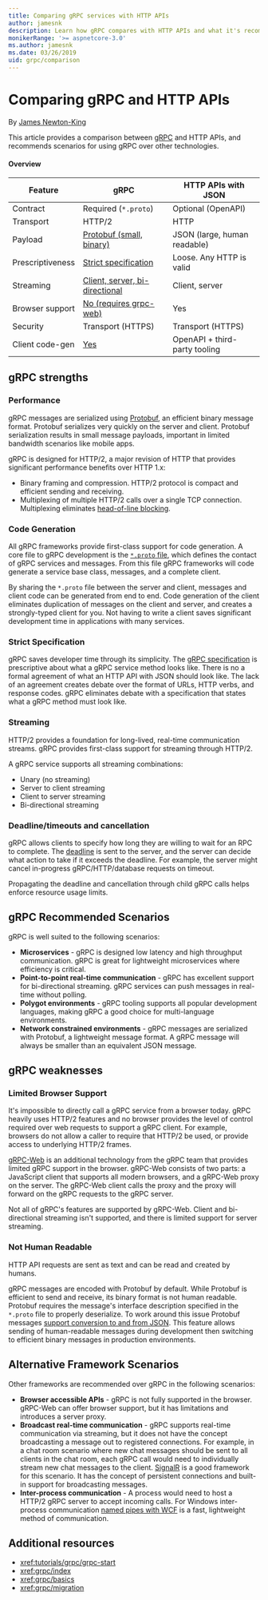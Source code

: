```yaml
---
title: Comparing gRPC services with HTTP APIs
author: jamesnk
description: Learn how gRPC compares with HTTP APIs and what it's recommend scenarios are.
monikerRange: '>= aspnetcore-3.0'
ms.author: jamesnk
ms.date: 03/26/2019
uid: grpc/comparison
---
```

# Comparing gRPC and HTTP APIs

By [James Newton-King](https://twitter.com/jamesnk)

This article provides a comparison between [gRPC](https://grpc.io/docs/guides/) and HTTP APIs, and recommends scenarios for using gRPC over other technologies.

#### Overview

|    Feature             |    gRPC                                                 |    HTTP APIs with JSON                       |
|------------------------|---------------------------------------------------------|----------------------------------------------|
|    Contract            |    Required (`*.proto`)                                 |    Optional (OpenAPI)                        |
|    Transport           |    HTTP/2                                               |    HTTP                                      |
|    Payload             |    [Protobuf (small, binary)](#performance)             |    JSON (large, human readable)              |
|    Prescriptiveness    |    [Strict specification](#strict-specification)        |    Loose. Any HTTP is valid                  |
|    Streaming           |    [Client, server, bi-directional](#streaming)         |    Client, server                            |
|    Browser support     |    [No (requires grpc-web)](#limited-browser-support)   |    Yes                                       |
|    Security            |    Transport (HTTPS)                                    |    Transport (HTTPS)                         |
|    Client code-gen     |    [Yes](#code-generation)                              |    OpenAPI + third-party tooling             |

## gRPC strengths

### Performance

gRPC messages are serialized using [Protobuf](https://developers.google.com/protocol-buffers/docs/overview), an efficient binary message format. Protobuf serializes very quickly on the server and client. Protobuf serialization results in small message payloads, important in limited bandwidth scenarios like mobile apps.

gRPC is designed for HTTP/2, a major revision of HTTP that provides significant performance benefits over HTTP 1.x:

* Binary framing and compression. HTTP/2 protocol is compact and efficient sending and receiving.
* Multiplexing of multiple HTTP/2 calls over a single TCP connection. Multiplexing eliminates [head-of-line blocking](https://en.wikipedia.org/wiki/Head-of-line_blocking).

### Code Generation

All gRPC frameworks provide first-class support for code generation. A core file to gRPC development is the [`*.proto` file](https://developers.google.com/protocol-buffers/docs/proto3), which defines the contact of gRPC services and messages. From this file gRPC frameworks will code generate a service base class, messages, and a complete client.

By sharing the `*.proto` file between the server and client, messages and client code can be generated from end to end. Code generation of the client eliminates duplication of messages on the client and server, and creates a strongly-typed client for you. Not having to write a client saves significant development time in applications with many services.

### Strict Specification

gRPC saves developer time through its simplicity. The [gRPC specification](https://github.com/grpc/grpc/blob/master/doc/PROTOCOL-HTTP2.md) is prescriptive about what a gRPC service method looks like. There is no a formal agreement of what an HTTP API with JSON should look like. The lack of an agreement creates debate over the format of URLs, HTTP verbs, and response codes. gRPC eliminates debate with a specification that states what a gRPC method must look like.

### Streaming

HTTP/2 provides a foundation for long-lived, real-time communication streams. gRPC provides first-class support for streaming through HTTP/2.

A gRPC service supports all streaming combinations:

* Unary (no streaming)
* Server to client streaming
* Client to server streaming
* Bi-directional streaming

### Deadline/timeouts and cancellation

gRPC allows clients to specify how long they are willing to wait for an RPC to complete. The [deadline](https://grpc.io/blog/deadlines) is sent to the server, and the server can decide what action to take if it exceeds the deadline. For example, the server might cancel in-progress gRPC/HTTP/database requests on timeout.

Propagating the deadline and cancellation through child gRPC calls helps enforce resource usage limits.

## gRPC Recommended Scenarios

gRPC is well suited to the following scenarios:

* **Microservices** - gRPC is designed low latency and high throughput communication. gRPC is great for lightweight microservices where efficiency is critical.
* **Point-to-point real-time communication** - gRPC has excellent support for bi-directional streaming. gRPC services can push messages in real-time without polling.
* **Polygot environments** - gRPC tooling supports all popular development languages, making gRPC a good choice for multi-language environments.
* **Network constrained environments** - gRPC messages are serialized with Protobuf, a lightweight message format. A gRPC message will always be smaller than an equivalent JSON message.

## gRPC weaknesses

### Limited Browser Support

It's impossible to directly call a gRPC service from a browser today. gRPC heavily uses HTTP/2 features and no browser provides the level of control required over web requests to support a gRPC client. For example, browsers do not allow a caller to require that HTTP/2 be used, or provide access to underlying HTTP/2 frames.

[gRPC-Web](https://grpc.io/docs/tutorials/basic/web.html) is an additional technology from the gRPC team that provides limited gRPC support in the browser. gRPC-Web consists of two parts: a JavaScript client that supports all modern browsers, and a gRPC-Web proxy on the server. The gRPC-Web client calls the proxy and the proxy will forward on the gRPC requests to the gRPC server.

Not all of gRPC's features are supported by gRPC-Web. Client and bi-directional streaming isn't supported, and there is limited support for server streaming.

### Not Human Readable

HTTP API requests are sent as text and can be read and created by humans.

gRPC messages are encoded with Protobuf by default. While Protobuf is efficient to send and receive, its binary format is not human readable. Protobuf requires the message's interface description specified in the `*.proto` file to properly deserialize. To work around this issue Protobuf messages [support conversion to and from JSON](https://developers.google.com/protocol-buffers/docs/proto3#json). This feature allows sending of human-readable messages during development then switching to efficient binary messages in production environments.

## Alternative Framework Scenarios

Other frameworks are recommended over gRPC in the following scenarios:

* **Browser accessible APIs** - gRPC is not fully supported in the browser. gRPC-Web can offer browser support, but it has limitations and introduces a server proxy.
* **Broadcast real-time communication** - gRPC supports real-time communication via streaming, but it does not have the concept broadcasting a message out to registered connections. For example, in a chat room scenario where new chat messages should be sent to all clients in the chat room, each gRPC call would need to individually stream new chat messages to the client. [SignalR](xref:signalr/introduction) is a good framework for this scenario. It has the concept of persistent connections and built-in support for broadcasting messages.
* **Inter-process communication** - A process would need to host a HTTP/2 gRPC server to accept incoming calls. For Windows inter-process communication [named pipes with WCF](/dotnet/framework/wcf/feature-details/choosing-a-transport#when-to-use-the-named-pipe-transport) is a fast, lightweight method of communication.

## Additional resources

* <xref:tutorials/grpc/grpc-start>
* <xref:grpc/index>
* <xref:grpc/basics>
* <xref:grpc/migration>
